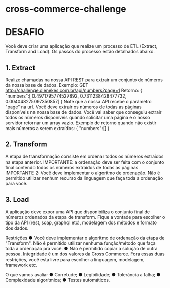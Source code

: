 # cross-commerce-challenge

# DESAFIO

Você deve criar uma aplicação que realize um processo de ETL (Extract, Transform and Load). Os
passos do processo estão detalhados abaixo.

## 1. Extract
Realize chamadas na nossa API REST para extrair um conjunto de números da nossa base de
dados.
Exemplo:
GET http://challenge.dienekes.com.br/api/numbers?page=1
Retorno:
{ "numbers":[ 0.4971795774527892, 0.7311238428477732, 0.004048275097350857] }
Note que a nossa API recebe o parâmetro "page" na url. Você deve extrair os números de todas
as páginas disponíveis na nossa base de dados. Você vai saber que conseguiu extrair todos os
números disponíveis quando solicitar uma página e o nosso servidor retornar um array vazio.
Exemplo de retorno quando não existir mais números a serem extraídos:
{ "numbers":[] }

## 2. Transform
A etapa de transformação consiste em ordenar todos os números extraídos na etapa anterior.
IMPORTANTE: a ordenação deve ser feita com o conjunto final contendo todos os números
extraídos de todas as páginas.
IMPORTANTE 2: Você deve implementar o algoritmo de ordenação. Não é permitido utilizar
nenhum recurso da linguagem que faça toda a ordenação para você.

## 3. Load

A aplicação deve expor uma API que disponibiliza o conjunto final de números ordenados da
etapa de transform. Fique a vontade para escolher o tipo da API (rest, soap, graphql etc),
modelagem dos métodos e formato dos dados.

Restrições
    ● Você deve implementar o algoritmo de ordenação da etapa de "Transform". Não é
    permitido utilizar nenhuma função/método que faça toda a ordenação pra você.
    ● Não é permitido copiar a solução de outra pessoa. Integridade é um dos valores da
    Cross Commerce.
    Fora essas duas restrições, você está livre para escolher a linguagem, modelagem, framework
    etc.

O que vamos avaliar
    ● Corretude;
    ● Legibilidade;
    ● Tolerância a falha;
    ● Complexidade algorítmica;
    ● Testes automáticos.